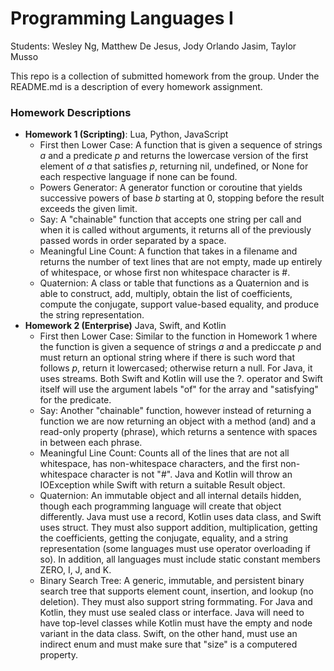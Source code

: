 # Programming Languages I
Students: Wesley Ng, Matthew De Jesus, Jody Orlando Jasim, Taylor Musso

This repo is a collection of submitted homework from the group. Under the README.md is a description of every homework assignment.

### Homework Descriptions
+ **Homework 1 (Scripting)**: Lua, Python, JavaScript
    + First then Lower Case: A function that is given a sequence of strings *a* and a predicate *p* and returns the lowercase version of the first element of *a* that satisfies *p*, returning nil, undefined, or None for each respective language if none can be found.
    + Powers Generator: A generator function or coroutine that yields successive powers of base *b* starting at 0, stopping before the result exceeds the given limit.
    + Say: A "chainable" function that accepts one string per call and when it is called without arguments, it returns all of the previously passed words in order separated by a space.
    + Meaningful Line Count: A function that takes in a filename and returns the number of text lines that are not empty, made up entirely of whitespace, or whose first non whitespace character is #.
    + Quaternion: A class or table that functions as a Quaternion and is able to construct, add, multiply, obtain the list of coefficients, compute the conjugate, support value-based equality, and produce the string representation.
+ **Homework 2 (Enterprise)** Java, Swift, and Kotlin
    + First then Lower Case: Similar to the function in Homework 1  where the function is given a sequence of strings *a* and a prediccate *p* and must return an optional string where if there is such word that follows *p*, return it lowercased; otherwise return a null. For Java, it uses streams. Both Swift and Kotlin will use the ?. operator and Swift itself will use the argument labels "of" for the array and "satisfying" for the predicate.
    + Say: Another "chainable" function, however instead of returning a function we are now returning an object with a method (and) and a read-only property (phrase), which returns a sentence with spaces in between each phrase.
    + Meaningful Line Count: Counts all of the lines that are not all whitespace, has non-whitespace characters, and the first non-whitespace character is not "#". Java and Kotlin will throw an IOException while Swift with return a suitable Result object.
    + Quaternion: An immutable object and all internal details hidden, though each programming language will create that object differently. Java must use a record, Kotlin uses data class, and Swift uses struct. They must also support addition, multiplication, getting the coefficients, getting the conjugate, equality, and a string representation (some languages must use operator overloading if so). In addition, all languages must include static constant members ZERO, I, J, and K.
    + Binary Search Tree: A generic, immutable, and persistent binary search tree that supports element count, insertion, and lookup (no deletion). They must also support string formmating. For Java and Kotlin, they must use sealed class or interface. Java will need to have top-level classes while Kotlin must have the empty and node variant in the data class. Swift, on the other hand, must use an indirect enum and must make sure that "size" is a computered property.